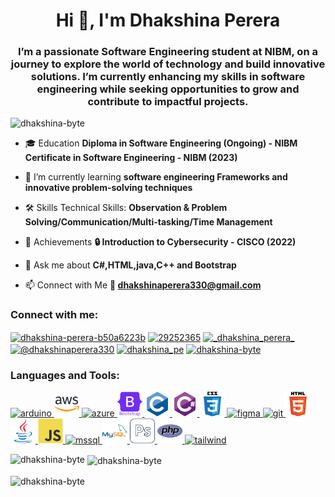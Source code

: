 <h1 align="center">Hi 👋, I'm Dhakshina Perera</h1>
<h3 align="center">I’m a passionate Software Engineering student at NIBM, on a journey to explore the world of technology and build innovative solutions. I’m currently enhancing my skills in software engineering while seeking opportunities to grow and contribute to impactful projects.</h3>

<p align="left"> <img src="https://komarev.com/ghpvc/?username=dhakshina-byte&label=Profile%20views&color=b40e0e&style=flat-square" alt="dhakshina-byte" /> </p>

- 🎓 Education **Diploma in Software Engineering (Ongoing) - NIBM Certificate in Software Engineering - NIBM (2023)**

- 🌱 I’m currently learning **software engineering Frameworks and innovative problem-solving techniques**

- 🛠️ Skills Technical Skills: **Observation & Problem Solving/Communication/Multi-tasking/Time Management**

- 🌟 Achievements **🔒 Introduction to Cybersecurity - CISCO (2022)**

- 💬 Ask me about **C#,HTML,java,C++ and Bootstrap**

- 📫 Connect with Me **📧 dhakshinaperera330@gmail.com**

<h3 align="left">Connect with me:</h3>
<p align="left">
<a href="https://linkedin.com/in/dhakshina-perera-b50a6223b" target="blank"><img align="center" src="https://raw.githubusercontent.com/rahuldkjain/github-profile-readme-generator/master/src/images/icons/Social/linked-in-alt.svg" alt="dhakshina-perera-b50a6223b" height="30" width="40" /></a>
<a href="https://stackoverflow.com/users/29252365" target="blank"><img align="center" src="https://raw.githubusercontent.com/rahuldkjain/github-profile-readme-generator/master/src/images/icons/Social/stack-overflow.svg" alt="29252365" height="30" width="40" /></a>
<a href="https://instagram.com/_dhakshina_perera_" target="blank"><img align="center" src="https://raw.githubusercontent.com/rahuldkjain/github-profile-readme-generator/master/src/images/icons/Social/instagram.svg" alt="_dhakshina_perera_" height="30" width="40" /></a>
<a href="https://medium.com/@dhakshinaperera330" target="blank"><img align="center" src="https://raw.githubusercontent.com/rahuldkjain/github-profile-readme-generator/master/src/images/icons/Social/medium.svg" alt="@dhakshinaperera330" height="30" width="40" /></a>
<a href="https://www.codechef.com/users/dhakshina_pe" target="blank"><img align="center" src="https://cdn.jsdelivr.net/npm/simple-icons@3.1.0/icons/codechef.svg" alt="dhakshina_pe" height="30" width="40" /></a>
<a href="https://www.leetcode.com/dhakshina-byte" target="blank"><img align="center" src="https://raw.githubusercontent.com/rahuldkjain/github-profile-readme-generator/master/src/images/icons/Social/leet-code.svg" alt="dhakshina-byte" height="30" width="40" /></a>
</p>

<h3 align="left">Languages and Tools:</h3>
<p align="left"> <a href="https://www.arduino.cc/" target="_blank" rel="noreferrer"> <img src="https://cdn.worldvectorlogo.com/logos/arduino-1.svg" alt="arduino" width="40" height="40"/> </a> <a href="https://aws.amazon.com" target="_blank" rel="noreferrer"> <img src="https://raw.githubusercontent.com/devicons/devicon/master/icons/amazonwebservices/amazonwebservices-original-wordmark.svg" alt="aws" width="40" height="40"/> </a> <a href="https://azure.microsoft.com/en-in/" target="_blank" rel="noreferrer"> <img src="https://www.vectorlogo.zone/logos/microsoft_azure/microsoft_azure-icon.svg" alt="azure" width="40" height="40"/> </a> <a href="https://getbootstrap.com" target="_blank" rel="noreferrer"> <img src="https://raw.githubusercontent.com/devicons/devicon/master/icons/bootstrap/bootstrap-plain-wordmark.svg" alt="bootstrap" width="40" height="40"/> </a> <a href="https://www.cprogramming.com/" target="_blank" rel="noreferrer"> <img src="https://raw.githubusercontent.com/devicons/devicon/master/icons/c/c-original.svg" alt="c" width="40" height="40"/> </a> <a href="https://www.w3schools.com/cs/" target="_blank" rel="noreferrer"> <img src="https://raw.githubusercontent.com/devicons/devicon/master/icons/csharp/csharp-original.svg" alt="csharp" width="40" height="40"/> </a> <a href="https://www.w3schools.com/css/" target="_blank" rel="noreferrer"> <img src="https://raw.githubusercontent.com/devicons/devicon/master/icons/css3/css3-original-wordmark.svg" alt="css3" width="40" height="40"/> </a> <a href="https://www.figma.com/" target="_blank" rel="noreferrer"> <img src="https://www.vectorlogo.zone/logos/figma/figma-icon.svg" alt="figma" width="40" height="40"/> </a> <a href="https://git-scm.com/" target="_blank" rel="noreferrer"> <img src="https://www.vectorlogo.zone/logos/git-scm/git-scm-icon.svg" alt="git" width="40" height="40"/> </a> <a href="https://www.w3.org/html/" target="_blank" rel="noreferrer"> <img src="https://raw.githubusercontent.com/devicons/devicon/master/icons/html5/html5-original-wordmark.svg" alt="html5" width="40" height="40"/> </a> <a href="https://www.java.com" target="_blank" rel="noreferrer"> <img src="https://raw.githubusercontent.com/devicons/devicon/master/icons/java/java-original.svg" alt="java" width="40" height="40"/> </a> <a href="https://developer.mozilla.org/en-US/docs/Web/JavaScript" target="_blank" rel="noreferrer"> <img src="https://raw.githubusercontent.com/devicons/devicon/master/icons/javascript/javascript-original.svg" alt="javascript" width="40" height="40"/> </a> <a href="https://www.microsoft.com/en-us/sql-server" target="_blank" rel="noreferrer"> <img src="https://www.svgrepo.com/show/303229/microsoft-sql-server-logo.svg" alt="mssql" width="40" height="40"/> </a> <a href="https://www.mysql.com/" target="_blank" rel="noreferrer"> <img src="https://raw.githubusercontent.com/devicons/devicon/master/icons/mysql/mysql-original-wordmark.svg" alt="mysql" width="40" height="40"/> </a> <a href="https://www.photoshop.com/en" target="_blank" rel="noreferrer"> <img src="https://raw.githubusercontent.com/devicons/devicon/master/icons/photoshop/photoshop-line.svg" alt="photoshop" width="40" height="40"/> </a> <a href="https://www.php.net" target="_blank" rel="noreferrer"> <img src="https://raw.githubusercontent.com/devicons/devicon/master/icons/php/php-original.svg" alt="php" width="40" height="40"/> </a> <a href="https://tailwindcss.com/" target="_blank" rel="noreferrer"> <img src="https://www.vectorlogo.zone/logos/tailwindcss/tailwindcss-icon.svg" alt="tailwind" width="40" height="40"/> </a> </p>

<p><img align="left" src="https://github-readme-stats.vercel.app/api/top-langs?username=dhakshina-byte&show_icons=true&theme=tokyonight&title_color=f0f0f0&text_color=000000&hide_border=true&locale=en&layout=compact" alt="dhakshina-byte" /></p>

<p>&nbsp;<img align="center" src="https://github-readme-stats.vercel.app/api?username=dhakshina-byte&show_icons=true&theme=tokyonight&title_color=d9d9d9&text_color=000000&hide_border=true&locale=en" alt="dhakshina-byte" /></p>

<p><img align="center" src="https://github-readme-streak-stats.herokuapp.com/?user=dhakshina-byte&theme=dark" alt="dhakshina-byte" /></p>
